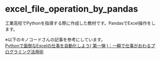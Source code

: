 # excel_file_operation_by_pandas
工業高校でPythonを指導する際に作成した教材です。PandasでExcel操作をします。

※以下のキノコードさんの記事を参考にしています。<br>
[Pythonで面倒なExcelの仕事を自動化しよう( 第一弾 )｜一瞬で仕事がおわるプログラミング活用術](https://kino-code.com/python_automation_operate_excel/)
